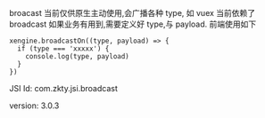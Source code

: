 


broacast 当前仅供原生主动使用,会广播各种 type, 如 vuex 当前依赖了 broadcast
如果业务有用到,需要定义好 type,与 payload. 前端使用如下

```
xengine.broadcastOn((type, payload) => {
  if (type === 'xxxxx') {
    console.log(type, payload)
  }
})
```



JSI Id: com.zkty.jsi.broadcast

version: 3.0.3



    

